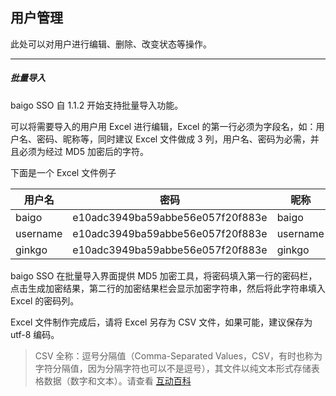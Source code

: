 ## 用户管理

此处可以对用户进行编辑、删除、改变状态等操作。

----------

##### 批量导入

baigo SSO 自 1.1.2 开始支持批量导入功能。

可以将需要导入的用户用 Excel 进行编辑，Excel 的第一行必须为字段名，如：用户名、密码、昵称等，同时建议 Excel 文件做成 3 列，用户名、密码为必需，并且必须为经过 MD5 加密后的字符。

下面是一个 Excel 文件例子

| 用户名 | 密码 | 昵称 |
| - | - | - |
| baigo | e10adc3949ba59abbe56e057f20f883e | baigo |
| username | e10adc3949ba59abbe56e057f20f883e | username |
| ginkgo | e10adc3949ba59abbe56e057f20f883e | ginkgo |

baigo SSO 在批量导入界面提供 MD5 加密工具，将密码填入第一行的密码栏，点击生成加密结果，第二行的加密结果栏会显示加密字符串，然后将此字符串填入 Excel 的密码列。

Excel 文件制作完成后，请将 Excel 另存为 CSV 文件，如果可能，建议保存为 utf-8 编码。

> CSV 全称：逗号分隔值（Comma-Separated Values，CSV，有时也称为字符分隔值，因为分隔字符也可以不是逗号），其文件以纯文本形式存储表格数据（数字和文本）。请查看 [互动百科](http://www.baike.com/wiki/CSV)

